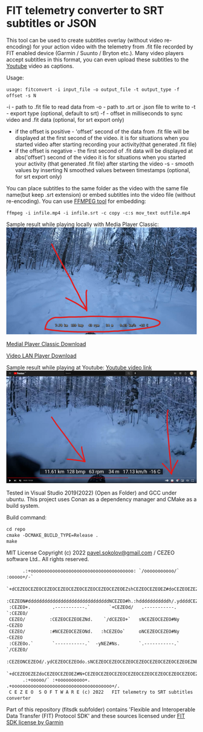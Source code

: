 # FIT telemetry converter to SRT subtitles or JSON

This tool can be used to create subtitles overlay (without video re-encoding) for your action video with the telemetry from .fit file recorded by FIT enabled device (Garmin / Suunto / Bryton etc.). Many video players accept subtitles in this format, you can even upload these subtitles to the [Youtube](https://support.google.com/youtube/answer/2734796) video as captions.

Usage:
```
usage: fitconvert -i input_file -o output_file -t output_type -f offset -s N
```

-i - path to .fit file to read data from
-o - path to .srt or .json file to write to
-t - export type (optional, default to srt)
-f - offset in milliseconds to sync video and .fit data (optional, for srt export only)
* if the offset is positive - 'offset' second of the data from .fit file will be displayed at the first second of the video.
    it is for situations when you started video after starting recording your activity(that generated .fit file)
* if the offset is negative - the first second of .fit data will be displayed at abs('offset') second of the video
    it is for situations when you started your activity (that generated .fit file) after starting the video
-s - smooth values by inserting N smoothed values between timestamps (optional, for srt export only)


You can place subtitles to the same folder as the video with the same file name(but keep .srt extension) or embed subtitles into the video file (without re-encoding). You can use [FFMPEG tool](https://www.ffmpeg.org/download.html) for embedding:
```
ffmpeg -i infile.mp4 -i infile.srt -c copy -c:s mov_text outfile.mp4 
```

Sample result while playing locally with Media Player Classic:
![Sample result while playing locally with Media Player Classic](https://github.com/crea7or/fit2srt/blob/master/local_video.jpg)

[Medial Player Classic Download](https://github.com/clsid2/mpc-hc/releases)

[Video LAN Player Download](https://www.videolan.org/vlc/)


Sample result while playing at Youtube: [Youtube video link](https://www.youtube.com/watch?v=HXCMJMjm_XM)
![Sample result while playing at Youtube](https://github.com/crea7or/fit2srt/blob/master/youtube.video.jpg)



Tested in Visual Studio 2019(2022) (Open as Folder) and GCC under ubuntu. This project uses Conan as a dependency manager and CMake as a build system.

Build command:
```
cd repo
cmake -DCMAKE_BUILD_TYPE=Release .
make
```

MIT License Copyright (c) 2022 pavel.sokolov@gmail.com / CEZEO software Ltd.. All rights reserved.

```
      .:+oooooooooooooooooooooooooooooooooooooo: `/ooooooooooo/` :ooooo+/-`
   `+dCEZEOCEZEOCEZEOCEZEOCEZEOCEZEOCEZEOCEZEOEZshCEZEOCEZEOEZ#doCEZEOEZEZNs.
  :CEZEON#ddddddddddddddddddddddddddddddNCEZEO#h.:hdddddddddddh/.yddddCEZEO#N+
 :CEZEO+.        .-----------.`       `+CEZEOd/   .-----------.        `:CEZEO/
 CEZEO/         :CEZEOCEZEOEZNd.    `/dCEZEO+`   sNCEZEOCEZEO#Ny         -CEZEO
 CEZEO/         :#NCEZEOCEZEONd.   :hCEZEOo`     oNCEZEOCEZEO#Ny         -CEZEO
 :CEZEOo.`       `-----------.`  -yNEZ#Ns.       `.-----------.`       `/CEZEO/
  :CEZEONCEZEOd/.ydCEZEOCEZEOdo.sNCEZEOCEZEOCEZEOCEZEOCEZEOCEZEOCEZEOEZNEZEZN+
   `+dCEZEOEZEZdoCEZEOCEZEOEZ#N+CEZEOCEZEOCEZEOCEZEOCEZEOCEZEOCEZEOCEZEOEZ#s.
      .:+ooooo/` :+oooooooooo+. .+ooooooooooooooooooooooooooooooooooooo+/.
 C E Z E O  S O F T W A R E (c) 2022   FIT telemetry to SRT subtitles converter
```

Part of this repository (fitsdk subfolder) contains 'Flexible and Interoperable Data Transfer (FIT) Protocol SDK' and these sources licensed under [FIT SDK license by Garmin](https://developer.garmin.com/fit/download/)
